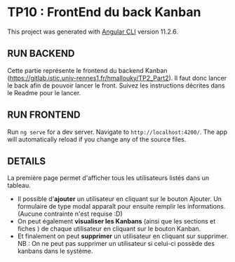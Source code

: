 # TP10 : FrontEnd du back Kanban

This project was generated with [Angular CLI](https://github.com/angular/angular-cli) version 11.2.6.

## RUN BACKEND 

Cette partie représente le frontend du backend Kanban (https://gitlab.istic.univ-rennes1.fr/hmallouky/TP2_Part2).
Il faut donc lancer le back afin de pouvoir lancer le front. Suivez les instructions décrites dans le Readme pour le lancer.

## RUN FRONTEND 
Run `ng serve` for a dev server. Navigate to `http://localhost:4200/`. The app will automatically reload if you change any of the source files.

## DETAILS 

La première page permet d'afficher tous les utilisateurs listés dans un tableau. 
- Il possible d'**ajouter** un utilisateur en cliquant sur le bouton Ajouter. Un formulaire de type modal apparaît pour ensuite remplir les informations.(Aucune contrainte n'est requise :D)
- On peut également **visualiser les Kanbans** (ainsi que les sections et fiches ) de chaque utilisateur en cliquant sur le bouton Kanban. 
- Et finalement on peut **supprimer** un utilisateur en cliquant sur supprimer. 
NB : On ne peut pas supprimer un utilisateur si celui-ci possède des kanbans dans le système. 
